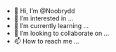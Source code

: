 - 👋 Hi, I’m @Noobrydd
- 👀 I’m interested in ...
- 🌱 I’m currently learning ...
- 💞️ I’m looking to collaborate on ...
- 📫 How to reach me ...

<!---
Noobrydd/Noobrydd is a ✨ special ✨ repository because its `README.md` (this file) appears on your GitHub profile.
You can click the Preview link to take a look at your changes.
--->
